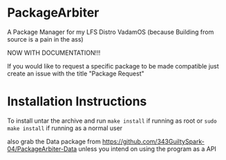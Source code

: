 # PackageArbiter

A Package Manager for my LFS Distro VadamOS (because Building from source is a pain in the ass)

NOW WITH DOCUMENTATION!!!

If you would like to request a specific package to be made compatible just create an issue with the title "Package Request"

# Installation Instructions

To install untar the archive and run `make install` if running as root or `sudo make install` if running as a normal user

also grab the Data package from 
https://github.com/343GuiltySpark-04/PackageArbiter-Data
unless you intend on using the program as a API
